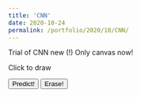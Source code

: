 ```yaml
--- 
title: 'CNN' 
date: 2020-10-24 
permalink: /portfolio/2020/10/CNN/ 
---
```


Trial of CNN new (!) Only canvas now!

<div id="canvas">Click to draw<br/></div>
<script src="https://cdn.jsdelivr.net/npm/@tensorflow/tfjs@2.0.0/dist/tf.min.js"></script>
<body>
<script>
function create_container() {
    function createCanvas(parent, width, height) {
        var canvas = {};
        canvas.node = document.createElement('canvas');
        canvas.context = canvas.node.getContext('2d');
        canvas.node.width = width || 100;
        canvas.node.height = height || 100;
        parent.appendChild(canvas.node);
        return canvas;
    }
    function init(container, width, height, fillColor) {
        var canvas = createCanvas(container, width, height);
        var ctx = canvas.context;
        ctx.fillCircle = function(x, y, radius, fillColor) {
            this.fillStyle = fillColor;
            this.beginPath();
            this.moveTo(x, y);
            this.arc(x, y, radius, 0, Math.PI * 2, false);
            this.fill();
        };
        ctx.clearTo = function(fillColor) {
            ctx.fillStyle = fillColor;
            ctx.fillRect(0, 0, width, height);
        };
        ctx.clearTo(fillColor || "#ddd");
        canvas.node.onmousemove = function(e) {
            if (!canvas.isDrawing) {
               return;
            }
            var x = e.pageX - this.offsetLeft;
            var y = e.pageY - this.offsetTop;
            var radius = 10; 
            var fillColor = '#FF0000';
            ctx.fillCircle(x, y, radius, fillColor);
        };
        canvas.node.onmousedown = function(e) {
            canvas.isDrawing = true;
        };
        canvas.node.onmouseup = function(e) {
            canvas.isDrawing = false;
        };
        ctx.lineWidth = 2;
				ctx.strokeStyle="#000000";
				ctx.strokeRect(0, 0, width, height);
        return canvas
    }
    var container = document.getElementById('canvas');
    var canvas  = init(container, 200,200, '#0000');
		return canvas
}
var canvas = create_container();
</script>

<script>
function erase(canvas){
    const context = canvas.node.getContext('2d');
    context.clearRect(0, 0, canvas.node.width, canvas.node.height);
    context.strokeStyle="#000000";
    context.strokeRect(0, 0, canvas.node.width, canvas.node.height);
}
</script>

<script>
async function load_model() {
    let m = await tf.loadLayersModel('https://raw.githubusercontent.com/dijkstrar/dijkstrar.github.io/master/files/model.json','https://raw.githubusercontent.com/dijkstrar/dijkstrar.github.io/master/files/group1-shard1of1.bin');
    return m;
}
</script>

<script>
function predict(canvas){
    var gfg = canvas.node.getContext("2d");
    var g =  gfg.getImageData(0, 0, 200, 200); 
    const tens = tf.browser.fromPixels(g,1).resizeNearestNeighbor([28, 28]).div(255);
    let model = load_model();
    console.log('finished loading');

    model.then(model => {
        const prediction = model.predict(tens.reshape([1, 28, 28, 1]),);
        console.log(prediction.print());
        console.log(prediction.indexOf(Math.max.apply(Math, prediction)))
    });
}
</script>

<button onclick="predict(canvas)">Predict!</button> 
<button onclick="erase(canvas)">Erase!</button> 
</body>